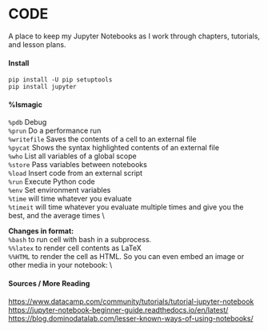 # CODE

A place to keep my Jupyter Notebooks as I work through chapters, tutorials, and lesson plans.

#### Install
```
pip install -U pip setuptools
pip install jupyter
```

#### %lsmagic
`%pdb`	Debug \
`%prun`	Do a performance run \
`%writefile`	Saves the contents of a cell to an external file \
`%pycat`	Shows the syntax highlighted contents of an external file \
`%who`	List all variables of a global scope \
`%store`	Pass variables between notebooks \
`%load`	Insert code from an external script \
`%run`	Execute Python code \
`%env`	Set environment variables \
`%time` will time whatever you evaluate \
`%timeit` will time whatever you evaluate multiple times and give you the best, and the average times \

__Changes in format:__ \
`%bash` to run cell with bash in a subprocess. \
`%%latex` to render cell contents as LaTeX \
`%%HTML` to render the cell as HTML. So you can even embed an image or other media in your notebook: \

#### Sources / More Reading
https://www.datacamp.com/community/tutorials/tutorial-jupyter-notebook \
https://jupyter-notebook-beginner-guide.readthedocs.io/en/latest/ \
https://blog.dominodatalab.com/lesser-known-ways-of-using-notebooks/
